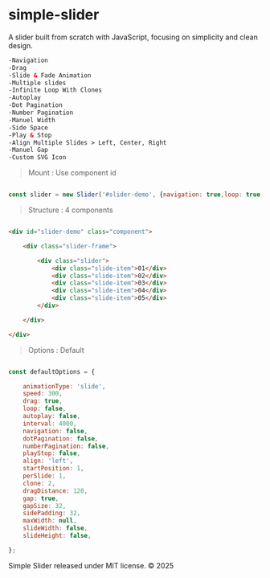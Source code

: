 # simple-slider
A slider built from scratch with JavaScript, focusing on simplicity and clean design.

```html
-Navigation
-Drag
-Slide & Fade Animation
-Multiple slides
-Infinite Loop With Clones
-Autoplay
-Dot Pagination
-Number Pagination
-Manuel Width
-Side Space
-Play & Stop
-Align Multiple Slides > Left, Center, Right
-Manuel Gap
-Custom SVG Icon
```

>Mount : Use component id

```javascript

const slider = new Slider('#slider-demo', {navigation: true,loop: true,maxWidth: 1024,dotPagination: true});

```

>Structure : 4 components

```html

<div id="slider-demo" class="component">

    <div class="slider-frame">

        <div class="slider">
            <div class="slide-item">01</div>
            <div class="slide-item">02</div>
            <div class="slide-item">03</div>
            <div class="slide-item">04</div>
            <div class="slide-item">05</div>
        </div>

    </div>

</div>

```

>Options : Default

```javascript

const defaultOptions = {

    animationType: 'slide',
    speed: 300,
    drag: true,
    loop: false,
    autoplay: false,
    interval: 4000,
    navigation: false,
    dotPagination: false,
    numberPagination: false,
    playStop: false,
    align: 'left',
    startPosition: 1,
    perSlide: 1,
    clone: 2,
    dragDistance: 120,
    gap: true,
    gapSize: 32,
    sidePadding: 32,
    maxWidth: null,
    slideWidth: false,
    slideHeight: false,

};

```

Simple Slider released under MIT license. © 2025